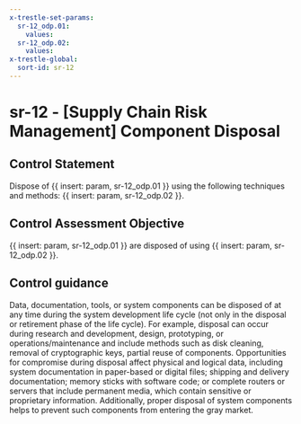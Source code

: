 ```yaml
---
x-trestle-set-params:
  sr-12_odp.01:
    values:
  sr-12_odp.02:
    values:
x-trestle-global:
  sort-id: sr-12
---
```


# sr-12 - \[Supply Chain Risk Management\] Component Disposal

## Control Statement

Dispose of {{ insert: param, sr-12_odp.01 }} using the following techniques and methods: {{ insert: param, sr-12_odp.02 }}.

## Control Assessment Objective

 {{ insert: param, sr-12_odp.01 }} are disposed of using {{ insert: param, sr-12_odp.02 }}.

## Control guidance

Data, documentation, tools, or system components can be disposed of at any time during the system development life cycle (not only in the disposal or retirement phase of the life cycle). For example, disposal can occur during research and development, design, prototyping, or operations/maintenance and include methods such as disk cleaning, removal of cryptographic keys, partial reuse of components. Opportunities for compromise during disposal affect physical and logical data, including system documentation in paper-based or digital files; shipping and delivery documentation; memory sticks with software code; or complete routers or servers that include permanent media, which contain sensitive or proprietary information. Additionally, proper disposal of system components helps to prevent such components from entering the gray market.
